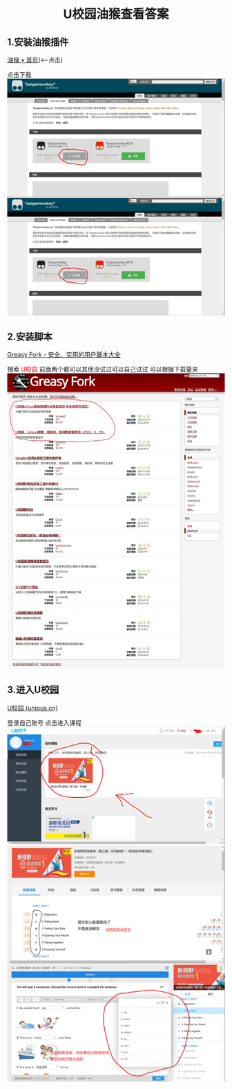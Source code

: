<center>
    <h1>U校园油猴查看答案</h1>
</center>


## 1.安装油猴插件

[油猴 • 首页](https://www.tampermonkey.net/)(<—点击)

点击下载
<img src="img/img01.png" alt="空">
![](img/img01.png)



## 2.安装脚本

[Greasy Fork - 安全、实用的用户脚本大全](https://greasyfork.org/zh-CN)

搜索 <span style="color:red">U校园</span>
前面两个都可以其他没试过可以自己试试
可以根据下载量来
![](img/img02.jpg)



## 3.进入U校园

[U校园 (unipus.cn)](https://u.unipus.cn/index.html/)

登录自己账号
点击进入课程
![](img/img03.png)
![](img/img04.png)
![](img/img05.png)
